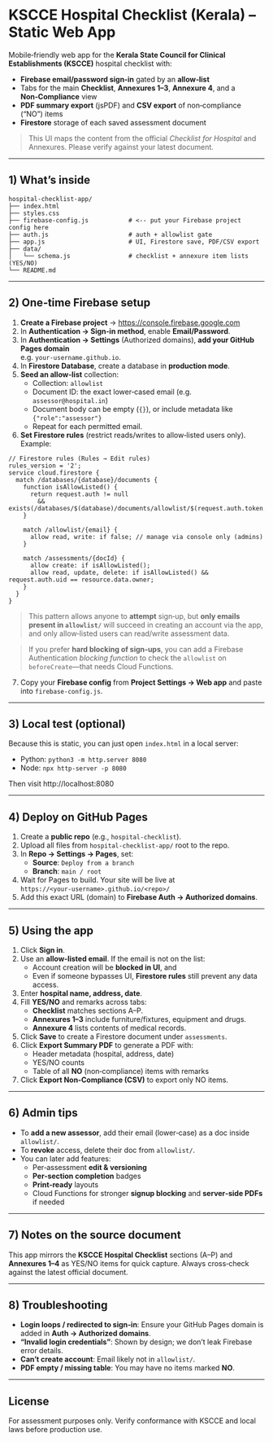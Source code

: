 # KSCCE Hospital Checklist (Kerala) – Static Web App

Mobile‑friendly web app for the **Kerala State Council for Clinical Establishments (KSCCE)** hospital checklist with:
- **Firebase email/password sign‑in** gated by an **allow‑list**
- Tabs for the main **Checklist**, **Annexures 1–3**, **Annexure 4**, and a **Non‑Compliance** view
- **PDF summary export** (jsPDF) and **CSV export** of non‑compliance (“NO”) items
- **Firestore** storage of each saved assessment document

> This UI maps the content from the official *Checklist for Hospital* and Annexures. Please verify against your latest document.

---

## 1) What’s inside

```
hospital-checklist-app/
├── index.html
├── styles.css
├── firebase-config.js           # <-- put your Firebase project config here
├── auth.js                      # auth + allowlist gate
├── app.js                       # UI, Firestore save, PDF/CSV export
├── data/
│   └── schema.js                # checklist + annexure item lists (YES/NO)
└── README.md
```

---

## 2) One‑time Firebase setup

1. **Create a Firebase project** → https://console.firebase.google.com  
2. In **Authentication → Sign‑in method**, enable **Email/Password**.
3. In **Authentication → Settings** (Authorized domains), **add your GitHub Pages domain**  
   e.g. `your-username.github.io`.
4. In **Firestore Database**, create a database in **production mode**.
5. **Seed an allow‑list** collection:
   - Collection: `allowlist`
   - Document ID: the exact lower‑cased email (e.g. `assessor@hospital.in`)
   - Document body can be empty (`{}`), or include metadata like `{"role":"assessor"}`
   - Repeat for each permitted email.
6. **Set Firestore rules** (restrict reads/writes to allow‑listed users only). Example:

```
// Firestore rules (Rules → Edit rules)
rules_version = '2';
service cloud.firestore {
  match /databases/{database}/documents {
    function isAllowListed() {
      return request.auth != null
        && exists(/databases/$(database)/documents/allowlist/$(request.auth.token.email));
    }

    match /allowlist/{email} {
      allow read, write: if false; // manage via console only (admins)
    }

    match /assessments/{docId} {
      allow create: if isAllowListed();
      allow read, update, delete: if isAllowListed() && request.auth.uid == resource.data.owner;
    }
  }
}
```

> This pattern allows anyone to **attempt** sign‑up, but **only emails present in `allowlist/`** will succeed in creating an account via the app, and only allow‑listed users can read/write assessment data.

> If you prefer **hard blocking of sign‑ups**, you can add a Firebase Authentication *blocking function* to check the `allowlist` on `beforeCreate`—that needs Cloud Functions.

7. Copy your **Firebase config** from **Project Settings → Web app** and paste into `firebase-config.js`.

---

## 3) Local test (optional)

Because this is static, you can just open `index.html` in a local server:

- Python: `python3 -m http.server 8080`
- Node: `npx http-server -p 8080`

Then visit http://localhost:8080

---

## 4) Deploy on GitHub Pages

1. Create a **public repo** (e.g., `hospital-checklist`).
2. Upload all files from `hospital-checklist-app/` root to the repo.
3. In **Repo → Settings → Pages**, set:
   - **Source**: `Deploy from a branch`
   - **Branch**: `main / root`
4. Wait for Pages to build. Your site will be live at  
   `https://<your-username>.github.io/<repo>/`
5. Add this exact URL (domain) to **Firebase Auth → Authorized domains**.

---

## 5) Using the app

1. Click **Sign in**.
2. Use an **allow‑listed email**. If the email is not on the list:
   - Account creation will be **blocked in UI**, and
   - Even if someone bypasses UI, **Firestore rules** still prevent any data access.
3. Enter **hospital name, address, date**.
4. Fill **YES/NO** and remarks across tabs:
   - **Checklist** matches sections A–P.
   - **Annexures 1–3** include furniture/fixtures, equipment and drugs.
   - **Annexure 4** lists contents of medical records.
5. Click **Save** to create a Firestore document under `assessments`.
6. Click **Export Summary PDF** to generate a PDF with:
   - Header metadata (hospital, address, date)
   - YES/NO counts
   - Table of all **NO** (non‑compliance) items with remarks
7. Click **Export Non‑Compliance (CSV)** to export only NO items.

---

## 6) Admin tips

- To **add a new assessor**, add their email (lower‑case) as a doc inside `allowlist/`.
- To **revoke** access, delete their doc from `allowlist/`.
- You can later add features:
  - Per‑assessment **edit & versioning**
  - **Per‑section completion** badges
  - **Print‑ready** layouts
  - Cloud Functions for stronger **signup blocking** and **server‑side PDFs** if needed

---

## 7) Notes on the source document

This app mirrors the **KSCCE Hospital Checklist** sections (A–P) and **Annexures 1–4** as YES/NO items for quick capture. Always cross‑check against the latest official document.

---

## 8) Troubleshooting

- **Login loops / redirected to sign‑in**: Ensure your GitHub Pages domain is added in **Auth → Authorized domains**.
- **“Invalid login credentials”**: Shown by design; we don’t leak Firebase error details.
- **Can’t create account**: Email likely not in `allowlist/`.
- **PDF empty / missing table**: You may have no items marked **NO**.

---

## License

For assessment purposes only. Verify conformance with KSCCE and local laws before production use.
